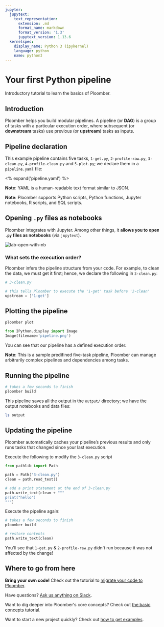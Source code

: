 ```yaml
---
jupyter:
  jupytext:
    text_representation:
      extension: .md
      format_name: markdown
      format_version: '1.3'
      jupytext_version: 1.13.6
  kernelspec:
    display_name: Python 3 (ipykernel)
    language: python
    name: python3
---
```



# Your first Python pipeline

<!-- start description -->
Introductory tutorial to learn the basics of Ploomber.
<!-- end description -->

## Introduction

Ploomber helps you build modular pipelines. A pipeline (or **DAG**) is a group of tasks with a particular execution order, where subsequent (or **downstream** tasks) use previous (or **upstream**) tasks as inputs.

## Pipeline declaration

This example pipeline contains five tasks, `1-get.py`, `2-profile-raw.py`, 
`3-clean.py`, `4-profile-clean.py` and `5-plot.py`; we declare them in a `pipeline.yaml` file:

<% expand('pipeline.yaml') %>

**Note:** YAML is a human-readable text format similar to JSON.

**Note:** Ploomber supports Python scripts, Python functions, Jupyter notebooks, R scripts, and SQL scripts.

## Opening `.py` files as notebooks

Ploomber integrates with Jupyter. Among other things, it **allows you to open `.py` files as notebooks** (via `jupytext`).

![lab-open-with-nb](https://ploomber.io/images/doc/lab-open-with-notebook.png)

### What sets the execution order?

Ploomber infers the pipeline structure from your code. For example, to
clean the data, we must get it first; hence, we declare the following in `3-clean.py`:

~~~python
# 3-clean.py

# this tells Ploomber to execute the '1-get' task before '3-clean'
upstream = ['1-get']
~~~

## Plotting the pipeline

```bash
ploomber plot
```

```python
from IPython.display import Image
Image(filename='pipeline.png')
```

You can see that our pipeline has a defined execution order.

**Note:** This is a sample predifined five-task pipeline, Ploomber can manage arbitrarily complex pipelines and dependencies among tasks.

## Running the pipeline

```bash
# takes a few seconds to finish
ploomber build
```

This pipeline saves all the output in the `output/` directory; we have the output notebooks and data files:

```bash
ls output
```

## Updating the pipeline

Ploomber automatically caches your pipeline’s previous results and only runs tasks that changed since your last execution.

Execute the following to modify the `3-clean.py` script

```python
from pathlib import Path

path = Path('3-clean.py')
clean = path.read_text()

# add a print statement at the end of 3-clean.py
path.write_text(clean + """
print("hello")
""")
```

Execute the pipeline again:

```bash
# takes a few seconds to finish
ploomber build
```

```python
# restore contents
path.write_text(clean)
```

You'll see that `1-get.py` & `2-profile-raw.py` didn't run because it was not affected by the change!

## Where to go from here

**Bring your own code!** Check out the tutorial to [migrate your code to Ploomber](https://docs.ploomber.io/en/latest/user-guide/refactoring.html).

Have questions? [Ask us anything on Slack](https://ploomber.io/community/).

Want to dig deeper into Ploomber's core concepts? Check out [the basic concepts tutorial](https://docs.ploomber.io/en/latest/get-started/basic-concepts.html).

Want to start a new project quickly? Check out [how to get examples](https://docs.ploomber.io/en/latest/user-guide/templates.html).




